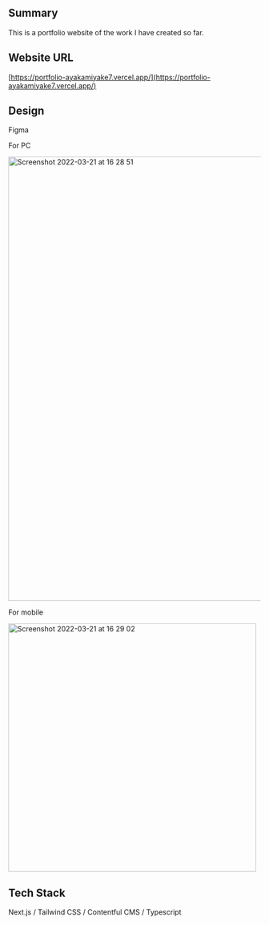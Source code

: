 ## Summary

This is a portfolio website of the work I have created so far.

## Website URL

[https://portfolio-ayakamiyake7.vercel.app/](https://portfolio-ayakamiyake7.vercel.app/)

## Design

Figma

For PC

<img width="886" alt="Screenshot 2022-03-21 at 16 28 51" src="https://user-images.githubusercontent.com/88525743/159306988-e595c010-7d6f-4766-958b-e3c2f30617eb.png">

For mobile

<img width="495" alt="Screenshot 2022-03-21 at 16 29 02" src="https://user-images.githubusercontent.com/88525743/159307626-3afa81aa-c404-4826-8c5e-cdd1d6fbdc0a.png">

## Tech Stack

Next.js / Tailwind CSS / Contentful CMS / Typescript
